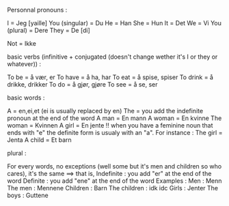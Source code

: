 Personnal pronouns :

I = Jeg [yaille]
You (singular) = Du
He = Han
She = Hun
It = Det
We = Vi
You (plural) = Dere
They = De [di]

Not = Ikke

basic verbs (infinitive + conjugated (doesn't change wether it's I or they or whatever)) :

To be = å vær, er
To have = å ha, har
To eat = å spise, spiser
To drink = å drikke, drikker
To do = å gjør, gjøre
To see = å se, ser

basic words :

A = en,ei,et (ei is usually replaced by en)
The = you add the indefinite pronoun at the end of the word
A man = En mann
A woman = En kvinne
The woman = Kvinnen
A girl = En jente
!! when you have a feminine noun that ends with "e" the definite form is usualy with an "a". For instance :
The girl = Jenta
A child = Et barn

plural :

For every words, no exceptions (well some but it's men and children so who cares), it's the same ==> that is, 
Indefinite : you add "er" at the end of the word
Definite : you add "ene" at the end of the word
Examples : 
Men : Menn
The men : Mennene
Children : Barn
The children : idk idc
Girls : Jenter
The boys : Guttene
